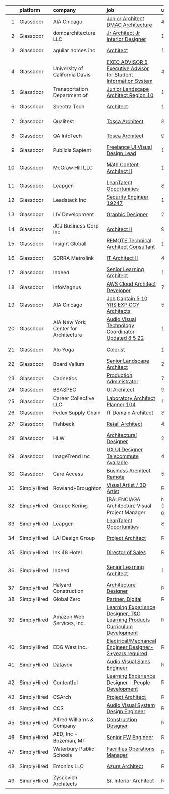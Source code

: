 

|    | platform    | company                                | job                                                                                                                                                                                                                                                                                                                                                                                                                                                                                                                                                                                                                                                                                                                                                                                                                                                                                                                                                          | update_time   | location               |
|---:|:------------|:---------------------------------------|:-------------------------------------------------------------------------------------------------------------------------------------------------------------------------------------------------------------------------------------------------------------------------------------------------------------------------------------------------------------------------------------------------------------------------------------------------------------------------------------------------------------------------------------------------------------------------------------------------------------------------------------------------------------------------------------------------------------------------------------------------------------------------------------------------------------------------------------------------------------------------------------------------------------------------------------------------------------|:--------------|:-----------------------|
|  1 | Glassdoor   | AIA Chicago                            | [Junior Architect   DMAC Architecture](https://www.glassdoor.com/partner/jobListing.htm?pos=115&ao=1136043&s=58&guid=00000182771623e19f72082eb7ba7cd8&src=GD_JOB_AD&t=SR&vt=w&cs=1_aef4dd60&cb=1659855316292&jobListingId=1008047413622&jrtk=3-0-1g9rhc90d2jq7001-1g9rhc90u2f34000-78d1c92ace534ea1-)                                                                                                                                                                                                                                                                                                                                                                                                                                                                                                                                                                                                                                                        | 4d            | Evanston, IL           |
|  2 | Glassdoor   | domoarchitecture LLC                   | [Jr  Architect  Jr  Interior Designer](https://www.glassdoor.com/partner/jobListing.htm?pos=104&ao=1110586&s=58&guid=00000182771623e19f72082eb7ba7cd8&src=GD_JOB_AD&t=SR&vt=w&ea=1&cs=1_a5b51415&cb=1659855316292&jobListingId=1008056085118&cpc=1D891ED3EFC3904E&jrtk=3-0-1g9rhc90d2jq7001-1g9rhc90u2f34000-8f37cdaeba339960--6NYlbfkN0CB1tmP7rfbaHtYFmPjg1Xv8BJr6DUbyz0HQmM4H563ArpFMs2Wc68sH6Zuxg7sAnvrOksjZE1oRVbifWbAQUEyKWytrgC3P_PqXKzl95FbORps4EgWMRpqNobSv6x-Dcpxt3G801lgQBB8kE-9Edw0BhAOeeyBcGl4BtVQUkPaJya8zscYCMYRXeM1lGOhCLnk1_vaTb2Nsr0akPn8pYeNgXudRRf3UohhDhuSL5OqlmN3-xXxrvx2GlAtCmnPdSKvZgqOmQe660hi2hz_rJC1ood22D-asrpKVBAcpunq72QsTJmw15Brc4rBb2mZ4LAyxxRkSUYFRgiSBejh_5S7dRChWiRILdKgqStsV-yjPR7t9Qyn46VpYu81EoWl4IYyDftZ8aGZ1Hm_y8C1n4HWdr4fu2iMfUOh1L8oao6sCPXavC9U1rOJJ_p10GbBiAbwvWhZM6Z0UupHlRUxtc_WsImLBdgf74zq74er8mjbDo71MS8L_slr6w26A1yfvII%3D)                                                                                | 1d            | New York, NY           |
|  3 | Glassdoor   | aguilar homes inc                      | [Architect](https://www.glassdoor.com/partner/jobListing.htm?pos=101&ao=1110586&s=58&guid=00000182771623e19f72082eb7ba7cd8&src=GD_JOB_AD&t=SR&vt=w&ea=1&cs=1_3dabaf5a&cb=1659855316291&jobListingId=1008030886752&cpc=5A7883BA0270F5A5&jrtk=3-0-1g9rhc90d2jq7001-1g9rhc90u2f34000-6371b23653ce37e1--6NYlbfkN0BBGG9LMNqL16EzDx9S3nKk4b6IwprgSJginr0DZD_oW6Mm3uCrdklJsAKh6iXWwLKS4HwePxDhUtYIT_-THPCT1OSqPsH-xzqiHGZPx79UO3w3eEr1OmXYjyoeRjfzEu5WE2xUoPg1J7MOhXn-EUTl0lc2nWVKu84RpuQHt7TH_OxQjbDrjiwpBBEH9V99jPGTQeDmxE2fGDX7pTMkuKbtHmhkeckB71K3ooVO8ICCiuM8Z0XDMlP_FJIz4WCxr6A3ELxb1KgnKrY7RzSBPYpSFUNDR1hRR3ls4caPzoJa6p2blB9cop-YTo2beh91Pu6Iu-8TEZGri70jpLvo9iEP45vikqeFCPtMNA39g9eZjMZEnSic1bvfTIjAHx6VNApwN4lHo0acLBPq0UUl_xlPZTMYavqKWQ0nuf0L6z0duDxfbqToqfh3ZnpskBdX6EvttrRT1Dm6c1j0u0jAcBRfywVY7J5G-Hc_Bw1bzKX-nM_dM-CiWjqfByoxBmISENc%3D)                                                                                                           | 11d           | San Diego, CA          |
|  4 | Glassdoor   | University of California  Davis        | [EXEC ADVISOR 5  Executive Advisor for Student Information System  ](https://www.glassdoor.com/partner/jobListing.htm?pos=124&ao=1136043&s=58&guid=00000182771623e19f72082eb7ba7cd8&src=GD_JOB_AD&t=SR&vt=w&cs=1_864fd8d6&cb=1659855316293&jobListingId=1008047052662&jrtk=3-0-1g9rhc90d2jq7001-1g9rhc90u2f34000-df36bb2b87473d37-)                                                                                                                                                                                                                                                                                                                                                                                                                                                                                                                                                                                                                          | 4d            | Davis, CA              |
|  5 | Glassdoor   | Transportation  Department of          | [Junior Landscape Architect  Region 10 ](https://www.glassdoor.com/partner/jobListing.htm?pos=121&ao=1136043&s=58&guid=00000182771623e19f72082eb7ba7cd8&src=GD_JOB_AD&t=SR&vt=w&cs=1_965968b7&cb=1659855316293&jobListingId=1008055916617&jrtk=3-0-1g9rhc90d2jq7001-1g9rhc90u2f34000-a71158650d201aca-)                                                                                                                                                                                                                                                                                                                                                                                                                                                                                                                                                                                                                                                      | 1d            | Hauppauge, NY          |
|  6 | Glassdoor   | Spectra Tech                           | [Architect](https://www.glassdoor.com/partner/jobListing.htm?pos=130&ao=1136043&s=58&guid=00000182771623e19f72082eb7ba7cd8&src=GD_JOB_AD&t=SR&vt=w&ea=1&cs=1_050de5c1&cb=1659855316299&jobListingId=1008027454638&jrtk=3-0-1g9rhc90d2jq7001-1g9rhc90u2f34000-7a2ead2d2e105ab7-)                                                                                                                                                                                                                                                                                                                                                                                                                                                                                                                                                                                                                                                                              | 12d           | Oak Ridge, TN          |
|  7 | Glassdoor   | Qualitest                              | [Tosca Architect](https://www.glassdoor.com/partner/jobListing.htm?pos=120&ao=1136043&s=58&guid=00000182771623e19f72082eb7ba7cd8&src=GD_JOB_AD&t=SR&vt=w&cs=1_dd471ede&cb=1659855316293&jobListingId=1008038477660&jrtk=3-0-1g9rhc90d2jq7001-1g9rhc90u2f34000-831b44401b25cb55-)                                                                                                                                                                                                                                                                                                                                                                                                                                                                                                                                                                                                                                                                             | 8d            | Concord, CA            |
|  8 | Glassdoor   | QA InfoTech                            | [Tosca Architect](https://www.glassdoor.com/partner/jobListing.htm?pos=111&ao=1136043&s=58&guid=00000182771623e19f72082eb7ba7cd8&src=GD_JOB_AD&t=SR&vt=w&cs=1_3d835cf6&cb=1659855316292&jobListingId=1008035484391&jrtk=3-0-1g9rhc90d2jq7001-1g9rhc90u2f34000-2b325c7e340096bf-)                                                                                                                                                                                                                                                                                                                                                                                                                                                                                                                                                                                                                                                                             | 9d            | Concord, CA            |
|  9 | Glassdoor   | Publicis Sapient                       | [Freelance UI Visual Design Lead](https://www.glassdoor.com/partner/jobListing.htm?pos=125&ao=1136043&s=58&guid=00000182771623e19f72082eb7ba7cd8&src=GD_JOB_AD&t=SR&vt=w&cs=1_4fd8c3ac&cb=1659855316294&jobListingId=1008056561096&jrtk=3-0-1g9rhc90d2jq7001-1g9rhc90u2f34000-59d209a9ff140a48-)                                                                                                                                                                                                                                                                                                                                                                                                                                                                                                                                                                                                                                                             | 1d            | New York, NY           |
| 10 | Glassdoor   | McGraw Hill LLC                        | [Math Content Architect II](https://www.glassdoor.com/partner/jobListing.htm?pos=109&ao=1136043&s=58&guid=00000182771623e19f72082eb7ba7cd8&src=GD_JOB_AD&t=SR&vt=w&cs=1_3999cc87&cb=1659855316292&jobListingId=1008055875625&jrtk=3-0-1g9rhc90d2jq7001-1g9rhc90u2f34000-4b9c0b47659d5b2c-)                                                                                                                                                                                                                                                                                                                                                                                                                                                                                                                                                                                                                                                                   | 1d            | Los Angeles, CA        |
| 11 | Glassdoor   | Leapgen                                | [LeapTalent Opportunities](https://www.glassdoor.com/partner/jobListing.htm?pos=113&ao=1136043&s=58&guid=00000182771623e19f72082eb7ba7cd8&src=GD_JOB_AD&t=SR&vt=w&cs=1_8c9ca350&cb=1659855316292&jobListingId=1008039071264&jrtk=3-0-1g9rhc90d2jq7001-1g9rhc90u2f34000-6cfb597f8684a00f-)                                                                                                                                                                                                                                                                                                                                                                                                                                                                                                                                                                                                                                                                    | 8d            | St Louis Park          |
| 12 | Glassdoor   | Leadstack Inc                          | [Security Engineer   19247](https://www.glassdoor.com/partner/jobListing.htm?pos=107&ao=1110586&s=58&guid=00000182771623e19f72082eb7ba7cd8&src=GD_JOB_AD&t=SR&vt=w&ea=1&cs=1_f127f4e4&cb=1659855316292&jobListingId=1008055773080&jrtk=3-0-1g9rhc90d2jq7001-1g9rhc90u2f34000-5983b8a16bf6462f--6NYlbfkN0AN1DXOJ3XjvJpsorCLbwBX67_Zmbno95PICvIB5GJH13XHFuyYrum6AmNcT9_RMPMfYX0fbjepCJ9bnFc-2gY6LPkDvzFMeYbMFi3An2_6tvdG8JDNWapSufrChZgDnUAoE7KJ9mkngAR0l0C0C9cZga-Rwp1azUFa98Fbu1QI5VDP0MebZhHMXH1VVWwrwUkHua5j1z6MsTEkbfr5ayCcPh7n2TJWWZJLDTctuV3QzDeyQgvjtbQHVeWQc9VicS-cYf10romEqB3lgY4VTi2zDipcICLFULKg-QnGms-5o2dy_bo-voApL77oUa_3-FSeqR04gA30Jo-G7rKHPFJOuZtO83V3yw5gkTwP9UbU7EyOjM9o4fnanU3LgEbzzPPmn8iAvwMVSXmaNXA3xAwyUPFIwWk54N7wqVoMWGAI5_TpHg81XIgxyg4-Bc5z_UKEdqoVoyB3n1ceXV7qk-872K4fxJlgvv1jFQe8DxNVepgUV-kK5pgIruLiaa_3Ytk%3D)                                                                                                                | 1d            | Remote                 |
| 13 | Glassdoor   | LIV Development                        | [Graphic Designer](https://www.glassdoor.com/partner/jobListing.htm?pos=110&ao=1136043&s=58&guid=00000182771623e19f72082eb7ba7cd8&src=GD_JOB_AD&t=SR&vt=w&cs=1_58cd11a8&cb=1659855316292&jobListingId=1008053285772&jrtk=3-0-1g9rhc90d2jq7001-1g9rhc90u2f34000-f28071d925fc39a4-)                                                                                                                                                                                                                                                                                                                                                                                                                                                                                                                                                                                                                                                                            | 2d            | Homewood, AL           |
| 14 | Glassdoor   | JCJ Business Corp Inc                  | [Architect II](https://www.glassdoor.com/partner/jobListing.htm?pos=128&ao=1136043&s=58&guid=00000182771623e19f72082eb7ba7cd8&src=GD_JOB_AD&t=SR&vt=w&ea=1&cs=1_ce49e7d8&cb=1659855316298&jobListingId=1008036667337&jrtk=3-0-1g9rhc90d2jq7001-1g9rhc90u2f34000-9bd70e7987f04f30-)                                                                                                                                                                                                                                                                                                                                                                                                                                                                                                                                                                                                                                                                           | 9d            | New York, NY           |
| 15 | Glassdoor   | Insight Global                         | [REMOTE Technical Architect Consultant](https://www.glassdoor.com/partner/jobListing.htm?pos=108&ao=1110586&s=58&guid=00000182771623e19f72082eb7ba7cd8&src=GD_JOB_AD&t=SR&vt=w&ea=1&cs=1_0acbc35b&cb=1659855316292&jobListingId=1008055443630&cpc=9908D8D4413DBB8A&jrtk=3-0-1g9rhc90d2jq7001-1g9rhc90u2f34000-7a9f1e34d4377565--6NYlbfkN0BKkHZu3wF05EeDimN_p6sYpKCMArvwa95YdH7UpkaBCnuUCEKHXotS0_EwbLzIjYfC30Fc7JiJR18vv4FR_fUvJEeCR5veOH9buWGANbL3oxMZJOm4V0F0rho2k-rVYS2MKvxXrHFCb9No5ZR5moQGK6iGI7siM3JYJkW6qnlyRWOvzQtq2TdAl5x0Ws370cuHZpsnSWGNjTz9AnUquJlp3zm_dGV5Wzi3OIQB5zm8i5ZoUjVTD_Vo7R9axYo1rAxD5qCeN49XaQgdfgkxWdqNbQzQJWuiRvHaIgVvKrPIfO8ckBAL9IHaSPTz_GxyzxmuHcoHn72nv_vWiXUZKwrLWDs-O246Ne2LC0Ez2ow1Yjj5lDd2LKz6I9LNJvV75WXJSSNu3bw_cShLYA0c31ihNpB2QoPc56b0C8ZmResc4lVtfxYreDBxgO8IkYFnDcsfQ_y7T2EtziJC9KTWh8rxZrJ0j2nHY-u7L5ry41I7uwLR5ed_tGh8bG7W2KBvjF1rVqzgnffozkrCvWpQnoSx)                                                             | 1d            | Remote                 |
| 16 | Glassdoor   | SCRRA Metrolink                        | [IT Architect II](https://www.glassdoor.com/partner/jobListing.htm?pos=116&ao=1136043&s=58&guid=00000182771623e19f72082eb7ba7cd8&src=GD_JOB_AD&t=SR&vt=w&cs=1_6c235cb0&cb=1659855316293&jobListingId=1008049142797&jrtk=3-0-1g9rhc90d2jq7001-1g9rhc90u2f34000-5a3c6406d6f1913f-)                                                                                                                                                                                                                                                                                                                                                                                                                                                                                                                                                                                                                                                                             | 4d            | Pomona, CA             |
| 17 | Glassdoor   | Indeed                                 | [Senior Learning Architect](https://www.glassdoor.com/partner/jobListing.htm?pos=106&ao=1110586&s=58&guid=00000182771623e19f72082eb7ba7cd8&src=GD_JOB_AD&t=SR&vt=w&cs=1_83c9222a&cb=1659855316292&jobListingId=1008031067016&cpc=F4EED0218A761C36&jrtk=3-0-1g9rhc90d2jq7001-1g9rhc90u2f34000-96b1c3b8b9cdb388--6NYlbfkN0CiRNM7CVr8YueLFKlzwbFWI0o7IjV438l4sVrvKZ0flpURU_mqoI8EbsK64YRr3OA6KrJSvnAlHG1fMTdVne83Y0EijA4Nde_j30eNUxX6D8w6WzzfyqgLZ2whk8-j9IO8ahlK57mnjmAeIR9-l0TeEZGSYjv5q6X3fsNXws9iNfqYy60Z3xT3ehRGqXImdDVg-PPTVzYSJMLPaSUaY5bq7SK2wm-O52TtVHThteJ76JorusnKIlKaQ2GNrP3dihDgLOlJDoNBpSetgclyQ1cZYdU-uJw5nUNcKKssmJDKDhCCyfYtFK9uG1nVq6HilGRTEta0GVjVGPbYOfyxTHbsHPD6lYRVPBfPXkvTjD7BOHf7nphZKrYTMhZsEkAeEfoU8qAn8cQYyYpJZXb36xcu0q3B42pkctTaSsEVg0Ww8i1sg5GTtirORK9x0mDFvD6zl-ikQJ9pnPtSa0EScHw31W919RDqcZzCtDnytzYWRLK0DtwWLMqiRIu1IVOF6Fe6o8ti_c2mY5i0ymEvyVarJUTy4nYq6V4%3D)                                                                | 11d           | Austin, TX             |
| 18 | Glassdoor   | InfoMagnus                             | [AWS Cloud Architect Developer](https://www.glassdoor.com/partner/jobListing.htm?pos=122&ao=1136043&s=58&guid=00000182771623e19f72082eb7ba7cd8&src=GD_JOB_AD&t=SR&vt=w&ea=1&cs=1_84cfcfaf&cb=1659855316293&jobListingId=1008039466093&jrtk=3-0-1g9rhc90d2jq7001-1g9rhc90u2f34000-678b73c25ce7a9d2-)                                                                                                                                                                                                                                                                                                                                                                                                                                                                                                                                                                                                                                                          | 7d            | Remote                 |
| 19 | Glassdoor   | AIA Chicago                            | [Job Captain 5 10 YRS EXP   CCY Architects](https://www.glassdoor.com/partner/jobListing.htm?pos=117&ao=1136043&s=58&guid=00000182771623e19f72082eb7ba7cd8&src=GD_JOB_AD&t=SR&vt=w&cs=1_d2860f88&cb=1659855316293&jobListingId=1008044694538&jrtk=3-0-1g9rhc90d2jq7001-1g9rhc90u2f34000-76269258bb18e9ad-)                                                                                                                                                                                                                                                                                                                                                                                                                                                                                                                                                                                                                                                   | 5d            | Basalt, CO             |
| 20 | Glassdoor   | AIA New York   Center for Architecture | [Audio Visual Technology Coordinator  Updated 8 5 22 ](https://www.glassdoor.com/partner/jobListing.htm?pos=126&ao=1136043&s=58&guid=00000182771623e19f72082eb7ba7cd8&src=GD_JOB_AD&t=SR&vt=w&cs=1_8cf28c2f&cb=1659855316294&jobListingId=1008056509633&jrtk=3-0-1g9rhc90d2jq7001-1g9rhc90u2f34000-625ef8a106b9916a-)                                                                                                                                                                                                                                                                                                                                                                                                                                                                                                                                                                                                                                        | 1d            | New York, NY           |
| 21 | Glassdoor   | Alo Yoga                               | [Colorist](https://www.glassdoor.com/partner/jobListing.htm?pos=119&ao=1136043&s=58&guid=00000182771623e19f72082eb7ba7cd8&src=GD_JOB_AD&t=SR&vt=w&cs=1_62aa4dc2&cb=1659855316293&jobListingId=1008028539167&jrtk=3-0-1g9rhc90d2jq7001-1g9rhc90u2f34000-68013267c1d6e45d-)                                                                                                                                                                                                                                                                                                                                                                                                                                                                                                                                                                                                                                                                                    | 12d           | Beverly Hills, CA      |
| 22 | Glassdoor   | Board   Vellum                         | [Senior Landscape Architect](https://www.glassdoor.com/partner/jobListing.htm?pos=102&ao=1110586&s=58&guid=00000182771623e19f72082eb7ba7cd8&src=GD_JOB_AD&t=SR&vt=w&ea=1&cs=1_6acfb674&cb=1659855316291&jobListingId=1008053398162&cpc=7F162D03C43CC24C&jrtk=3-0-1g9rhc90d2jq7001-1g9rhc90u2f34000-7c166857215d1470--6NYlbfkN0BTT1lo8Jwdy_hu5PBsWOg-OgEs4ry3bvHurgSPaoaOHGj5HGQ5cg8Bi4KtMciugCR3Kt34GmiclKcVNjavV09aD2lteJ6N8eDc7ODbMTsrqTi7nqkR9epxnUsQn3sYc-x-ttnyB4wBNKo0lwEmkgro4jLG9ztvuDf6pRsHZsbvwIox29giaAo--iNnw9CsfZZXMWIs7sBrbf2rNbe-LWp97IJM495yhnWcLJPt6bZQbguE4k0CjlvyEvPcpID6Z_8sHbpUPTQB8nbeBDzp0xQhwu5NsJkufNIF2VUNXgoH2hmVuubBQ2MFvkJ7vuoG-ivbry1bqiDoIj1TTOXVaj-lkJyNSkWvTyGtDjhHWtOCEuBQkaNUvrq5a8TjaEP3C0g1B7S53VAuFgg6FddGZpHCfzJxbyayTCwmULp6h6DcV0Ujk943UTs10ilUjixIkOOO9nj2Kk8dbykvE9IoVINTIPr3m7qyfI7xO4iYo8nDoDMgG7VAIvh7NNdL34Gryfe5o9a4D7W-Qw%3D%3D)                                                                            | 2d            | Seattle, WA            |
| 23 | Glassdoor   | Cadnetics                              | [Production Administrator](https://www.glassdoor.com/partner/jobListing.htm?pos=123&ao=1136043&s=58&guid=00000182771623e19f72082eb7ba7cd8&src=GD_JOB_AD&t=SR&vt=w&cs=1_c022bf82&cb=1659855316293&jobListingId=1008039572464&jrtk=3-0-1g9rhc90d2jq7001-1g9rhc90u2f34000-ae8877ce5a1b219d-)                                                                                                                                                                                                                                                                                                                                                                                                                                                                                                                                                                                                                                                                    | 7d            | Remote                 |
| 24 | Glassdoor   | BSASPEC                                | [UI Architect](https://www.glassdoor.com/partner/jobListing.htm?pos=129&ao=1136043&s=58&guid=00000182771623e19f72082eb7ba7cd8&src=GD_JOB_AD&t=SR&vt=w&ea=1&cs=1_bcb0ab8f&cb=1659855316299&jobListingId=1008035469738&jrtk=3-0-1g9rhc90d2jq7001-1g9rhc90u2f34000-881f022037382588-)                                                                                                                                                                                                                                                                                                                                                                                                                                                                                                                                                                                                                                                                           | 9d            | Remote                 |
| 25 | Glassdoor   | Career Collective  LLC                 | [Laboratory Architect Planner   104](https://www.glassdoor.com/partner/jobListing.htm?pos=103&ao=1110586&s=58&guid=00000182771623e19f72082eb7ba7cd8&src=GD_JOB_AD&t=SR&vt=w&ea=1&cs=1_120719ab&cb=1659855316292&jobListingId=1008055753540&cpc=EE7F0D06914A6BE7&jrtk=3-0-1g9rhc90d2jq7001-1g9rhc90u2f34000-d8b10d5562d5b82c--6NYlbfkN0AY4guaBc_odNxnJHTncvfwFu86WvDwtbc_K-gSZc1x5KUyCNRpwyTyIkrNiFCeTvhmfLPKu9pu1fPbRV6Cp9S14bzFSD8gESsXcu2QC0sWWAlDfCBEsbDKkxZtm-z766LTuovCrzYbHdR_DVFIdfDkET24N4YQ9hUrUeVwiapU6zw_1gNQelcB-E9FWqZZBWR2SBGIl3v6zQPG_oUa0oQPJKQDEbyvp0Qztyt2HdRUbUBrucA_apbM_-8QGX9aVr6_M1Coq_rF2tpbBrlwUXsEdmuN2xX5O9U2BkkyUBYOU_njSPJMEf743Im7cjZpt2x3sQxrTGrhPoGxayJJ6DMkuhwkpZmix6PS9R0LdUT4MRBYyRSLMTjzdlx-1M11VwLkAs8PCCsdps5pJunnjYZBfQ1Vie0lflGMAU96l3lFGfwtgt_emE2erwJKD_D6umUvpa3OzaczwH1ZzlJ7L5ECyPXFvuk_bal_nPHisQDSbAUymUTBQBYriK_O3iJ9zxkPiM1CWa9xnA%3D%3D)                                                                    | 1d            | Raleigh, NC            |
| 26 | Glassdoor   | Fedex Supply Chain                     | [IT Domain Architect](https://www.glassdoor.com/partner/jobListing.htm?pos=112&ao=1136043&s=58&guid=00000182771623e19f72082eb7ba7cd8&src=GD_JOB_AD&t=SR&vt=w&cs=1_59a84271&cb=1659855316292&jobListingId=1008049964642&jrtk=3-0-1g9rhc90d2jq7001-1g9rhc90u2f34000-e55567f013009c42-)                                                                                                                                                                                                                                                                                                                                                                                                                                                                                                                                                                                                                                                                         | 3d            | Remote                 |
| 27 | Glassdoor   | Fishbeck                               | [Retail Architect](https://www.glassdoor.com/partner/jobListing.htm?pos=118&ao=1136043&s=58&guid=00000182771623e19f72082eb7ba7cd8&src=GD_JOB_AD&t=SR&vt=w&cs=1_d43e80e1&cb=1659855316293&jobListingId=1008047525481&jrtk=3-0-1g9rhc90d2jq7001-1g9rhc90u2f34000-6a498238278faf5b-)                                                                                                                                                                                                                                                                                                                                                                                                                                                                                                                                                                                                                                                                            | 4d            | Grand Rapids, MI       |
| 28 | Glassdoor   | HLW                                    | [Architectural Designer](https://www.glassdoor.com/partner/jobListing.htm?pos=127&ao=1136043&s=58&guid=00000182771623e19f72082eb7ba7cd8&src=GD_JOB_AD&t=SR&vt=w&ea=1&cs=1_dbc61a4d&cb=1659855316298&jobListingId=1008054483786&jrtk=3-0-1g9rhc90d2jq7001-1g9rhc90u2f34000-546e39484dbbb5d7-)                                                                                                                                                                                                                                                                                                                                                                                                                                                                                                                                                                                                                                                                 | 2d            | New York, NY           |
| 29 | Glassdoor   | ImageTrend Inc                         | [UX UI Designer   Telecommute Available](https://www.glassdoor.com/partner/jobListing.htm?pos=105&ao=1110586&s=58&guid=00000182771623e19f72082eb7ba7cd8&src=GD_JOB_AD&t=SR&vt=w&cs=1_a0ce7cd4&cb=1659855316291&jobListingId=1008048373553&cpc=C49818E30565E1C5&jrtk=3-0-1g9rhc90d2jq7001-1g9rhc90u2f34000-c94349a35513245f--6NYlbfkN0DrwfU7w0F46R08ZIN8pn1s9hSRnqvJPcbWVx8YEyFsPHLaXtJqEtjTqwlAQ-H4t7MSv0M2iLarh8ZzZaQF3KycC-EX0dQyCJQpgYefs-bvc5nxDSpHI-TK2_mK7jV5m1VUN6jNqdprj6VColdWbV8kpq8w1yeA4bg0v789A-jofa2OJhE0uRAWrNVavOVS10aTKmRm6DrFt9kDk_O6fgg6OSWUa2ovRGGJXhIDFxtcwAaCEWlWoRYdzSEx6AeKF0YVDnI-weJ3l8Xjw-6oyds87H3D0CU0QtEG6ppOkKKFdcxdb4kaeQUmlrFMN7cfn4lfaOM1C2cRKy6GHYloufc0-IT3_QJD2BM056j3Z8RCuzVu2BtS3WHe3VSVAmBbvOsfFx0Fa3dr0sQKvev1kH-L0JwVkP68EfDPJ3YVTQGNIFLkQt7UPR0j2_p5jQunBz0noneScyIm2iXhGPOLMruwWtpj4O7jP4E2eyAThUY3wgd8P3WejqCO1Yux76cAWxP6FGRd05MpfrkRG2x9hDJPcMIjnvJGQ5BJqUmXeRSzpMDcY4TGo8R98QoMtw6hD6RnDXhLaJeet2yTvcGfnLgC) | 4d            | United States          |
| 30 | Glassdoor   | Care Access                            | [Business Architect  Remote ](https://www.glassdoor.com/partner/jobListing.htm?pos=114&ao=1136043&s=58&guid=00000182771623e19f72082eb7ba7cd8&src=GD_JOB_AD&t=SR&vt=w&cs=1_dad8bfc5&cb=1659855316292&jobListingId=1008044690699&jrtk=3-0-1g9rhc90d2jq7001-1g9rhc90u2f34000-ad549c7fe2ed2468-)                                                                                                                                                                                                                                                                                                                                                                                                                                                                                                                                                                                                                                                                 | 5d            | Remote                 |
| 31 | SimplyHired | Rowland+Broughton                      | [Visual Artist / 3D Artist](https://www.simplyhired.com/job/a6jc09FaT-WsTWRX4SZ9r250FnXzzVMgqyOB-q7qjxkVTn6ELeF_Pg?q=visual+architect)                                                                                                                                                                                                                                                                                                                                                                                                                                                                                                                                                                                                                                                                                                                                                                                                                       | Recently      | Denver, CO             |
| 32 | SimplyHired | Groupe Kering                          | [BALENCIAGA Architecture Visual Project Manager | New York, NY](https://www.simplyhired.com/job/ihAEq1PwvGAd3i5l4ADSdoCBdTQz5kUYPqRFL0A49R9c7diAEU1VOw?q=visual+architect)                                                                                                                                                                                                                                                                                                                                                                                                                                                                                                                                                                                                                                                                                                                                                                                   | Recently      | New York, NY           |
| 33 | SimplyHired | Leapgen                                | [LeapTalent Opportunities](https://www.simplyhired.com/job/Va9YE_CbC5iE9GxwoiD-2gucMQLfxE-GRSsOVdOeSXT7P3fS5Dk51A?q=visual+architect)                                                                                                                                                                                                                                                                                                                                                                                                                                                                                                                                                                                                                                                                                                                                                                                                                        | 8d            | Saint Louis Park, MN   |
| 34 | SimplyHired | LAI Design Group                       | [Project Architect](https://www.simplyhired.com/job/CIuNOuiYTmwB25uEe9KZL9ZdFnTTRYm8z7_gvXIO1ty24owrmnVjbA?q=visual+architect)                                                                                                                                                                                                                                                                                                                                                                                                                                                                                                                                                                                                                                                                                                                                                                                                                               | Recently      | Englewood, CO          |
| 35 | SimplyHired | Ink 48 Hotel                           | [Director of Sales](https://www.simplyhired.com/job/KYGjhY9NMxwRt1twj8kYE0itxNFKpDtXx68dgbmfcsqgrn64ULfAYw?q=visual+architect)                                                                                                                                                                                                                                                                                                                                                                                                                                                                                                                                                                                                                                                                                                                                                                                                                               | Recently      | New York, NY           |
| 36 | SimplyHired | Indeed                                 | [Senior Learning Architect](https://www.simplyhired.com/job/kUIOtVh_n8Kn0MXrsDw4vMK3ALpZAxDyEFfkjeyOrq-XRwQ6HTBVKQ?q=visual+architect)                                                                                                                                                                                                                                                                                                                                                                                                                                                                                                                                                                                                                                                                                                                                                                                                                       | 11d           | Austin, TX +1 location |
| 37 | SimplyHired | Halyard Construction                   | [Architecture Designer](https://www.simplyhired.com/job/uT17TGMOESbY-x-800B7jlkabIvdDA33r1DZ9Xrw2cehC6RGbEPKZw?q=visual+architect)                                                                                                                                                                                                                                                                                                                                                                                                                                                                                                                                                                                                                                                                                                                                                                                                                           | Recently      | Remote                 |
| 38 | SimplyHired | Global Zero                            | [Partner, Digital](https://www.simplyhired.com/job/nyWCcQ0jGOVQS14w59FHiL9xh26yAbgxpbPvXEBL8pT5HHAQQKcIeA?q=visual+architect)                                                                                                                                                                                                                                                                                                                                                                                                                                                                                                                                                                                                                                                                                                                                                                                                                                | Recently      | Remote                 |
| 39 | SimplyHired | Amazon Web Services, Inc.              | [Learning Experience Designer, T&C Learning Products Curriculum Development](https://www.simplyhired.com/job/G1O_Hnj2_Pq4FykPjZxAkcxMiEjB7GxRKO9K2JstwDo_-2UzSgMH2g?q=visual+architect)                                                                                                                                                                                                                                                                                                                                                                                                                                                                                                                                                                                                                                                                                                                                                                      | Recently      | Remote +1 location     |
| 40 | SimplyHired | EDG West Inc.                          | [Electrical/Mechancal Engineer Designer-2+years required](https://www.simplyhired.com/job/Xq6QszJQBsQQyFkS3Q0mHUnJ827UMYwa9jaEaagmIPab5dIhQEejPA?q=visual+architect)                                                                                                                                                                                                                                                                                                                                                                                                                                                                                                                                                                                                                                                                                                                                                                                         | Recently      | Tucson, AZ             |
| 41 | SimplyHired | Datavox                                | [Audio Visual Sales Engineer](https://www.simplyhired.com/job/cVEd-_qo6mmYlTFlou5wkgk2fjPxw0ZPy4nrfphR8WyZnUEIsrCDrQ?q=visual+architect)                                                                                                                                                                                                                                                                                                                                                                                                                                                                                                                                                                                                                                                                                                                                                                                                                     | Recently      | Houston, TX            |
| 42 | SimplyHired | Contentful                             | [Learning Experience Designer - People Development](https://www.simplyhired.com/job/bsq-XNYGbOUlro8ofb_4tEciU5qx5PCGB_huWxBHX12AU9t8rJu7qQ?q=visual+architect)                                                                                                                                                                                                                                                                                                                                                                                                                                                                                                                                                                                                                                                                                                                                                                                               | Recently      | Denver, CO             |
| 43 | SimplyHired | CSArch                                 | [Project Architect](https://www.simplyhired.com/job/Ou-TLOV-15DuCsqz-Qqf_MZAUppF-3v_rNk9Yeb3ODfmhnzlC_Mkrw?q=visual+architect)                                                                                                                                                                                                                                                                                                                                                                                                                                                                                                                                                                                                                                                                                                                                                                                                                               | Recently      | Albany, NY             |
| 44 | SimplyHired | CCS                                    | [Audio Visual System Design Engineer](https://www.simplyhired.com/job/ary5z9j2es4oPMAOjusLJHyf7K-36e4_CuOld61njGzpItTv9_0cKA?q=visual+architect)                                                                                                                                                                                                                                                                                                                                                                                                                                                                                                                                                                                                                                                                                                                                                                                                             | Recently      | Denver, CO             |
| 45 | SimplyHired | Alfred Williams & Company              | [Construction Designer](https://www.simplyhired.com/job/WoRhtDbQOhNubS15VfOx8U9U6PT8vvSWWx3Or_0eUd2VnZ57jBwQww?q=visual+architect)                                                                                                                                                                                                                                                                                                                                                                                                                                                                                                                                                                                                                                                                                                                                                                                                                           | Recently      | Nashville, TN          |
| 46 | SimplyHired | AED, Inc - Bozeman, MT                 | [Senior FW Engineer](https://www.simplyhired.com/job/zINmUZXgScoXXgS_gyiF3t60esMGL8VWIM8nJ8Kv2CvxPHXAK-fHew?q=visual+architect)                                                                                                                                                                                                                                                                                                                                                                                                                                                                                                                                                                                                                                                                                                                                                                                                                              | Recently      | Bozeman, MT            |
| 47 | SimplyHired | Waterbury Public Schools               | [Facilities Operations Manager](https://www.simplyhired.com/job/T8PJoQVuGOMlI9rV6dwPeTnvlZxbEk99Bx_iS5AxPcodG_WwK43WMg?q=visual+architect)                                                                                                                                                                                                                                                                                                                                                                                                                                                                                                                                                                                                                                                                                                                                                                                                                   | Recently      | Waterbury, CT          |
| 48 | SimplyHired | Emonics LLC                            | [Azure Architect](https://www.simplyhired.com/job/0SlsQLIOxCbYpYgGhV4xkeZMm21FeTUArnxXEDK89nasJpzpkfHCbA?q=visual+architect)                                                                                                                                                                                                                                                                                                                                                                                                                                                                                                                                                                                                                                                                                                                                                                                                                                 | Recently      | Arlington, VA          |
| 49 | SimplyHired | Zyscovich Architects                   | [Sr. Interior Architect](https://www.simplyhired.com/job/T7oet47aCOFHKQsEghPBtusux2cJdi0zmkul-G67QosaeOLXQtvx5Q?q=visual+architect)                                                                                                                                                                                                                                                                                                                                                                                                                                                                                                                                                                                                                                                                                                                                                                                                                          | Recently      | Miami, FL              |